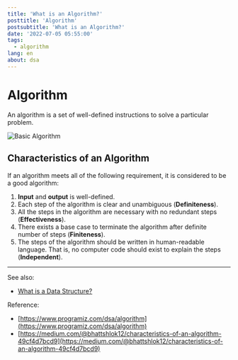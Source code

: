 ```yaml
---
title: 'What is an Algorithm?'
posttitle: 'Algorithm'
postsubtitle: 'What is an Algorithm?'
date: '2022-07-05 05:55:00'
tags:
  - algorithm
lang: en
about: dsa
---
```


# Algorithm

An algorithm is a set of well-defined instructions to solve a particular problem.

![Basic Algorithm](/images/posts/what-is-an-algorithm/basic-algorithm.png)

## Characteristics of an Algorithm

If an algorithm meets all of the following requirement, it is considered to be a good algorithm:

1. **Input** and **output** is well-defined.
2. Each step of the algorithm is clear and unambiguous (**Definiteness**).
3. All the steps in the algorithm are necessary with no redundant steps (**Effectiveness**).
4. There exists a base case to terminate the algorithm after definite number of steps (**Finiteness**).
5. The steps of the algorithm should be written in human-readable language. That is, no computer code should exist to explain the steps (**Independent**).

---

See also:

- [What is a Data Structure?](./what-is-a-data-structure)

Reference:

- [https://www.programiz.com/dsa/algorithm](https://www.programiz.com/dsa/algorithm)
- [https://medium.com/@bhattshlok12/characteristics-of-an-algorithm-49cf4d7bcd9](https://medium.com/@bhattshlok12/characteristics-of-an-algorithm-49cf4d7bcd9)
